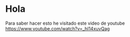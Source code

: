 # Hola
Para saber hacer esto he visitado este video de youtube https://www.youtube.com/watch?v=_hI14xuvQag
